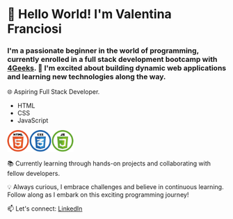 # 👋 Hello World! I'm Valentina Franciosi

### I'm a passionate beginner in the world of programming, currently enrolled in a full stack development bootcamp with [4Geeks](https://4geeks.com/). 🚀 I'm excited about building dynamic web applications and learning new technologies along the way.

🌐 Aspiring Full Stack Developer.
- HTML
- CSS
- JavaScript

<img src="./img/html_css_js-removebg-preview.png"
     height="50"
     alt="logos">

📚 Currently learning through hands-on projects and collaborating with fellow developers.

💡 Always curious, I embrace challenges and believe in continuous learning. Follow along as I embark on this exciting programming journey!

📫 Let's connect: [LinkedIn](https://www.linkedin.com/in/valentinabfb/)
